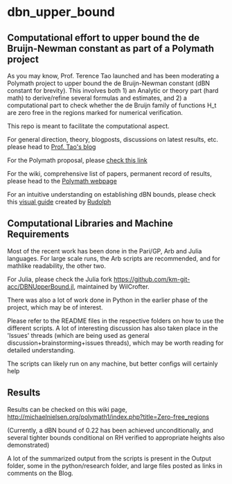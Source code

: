 # dbn_upper_bound
Computational effort to upper bound the de Bruijn-Newman constant as part of a Polymath project
-----------------------------------------------------------------------------------------------

As you may know, Prof. Terence Tao launched and has been moderating a Polymath project to upper bound the de Bruijn-Newman constant (dBN constant for brevity). This involves both 1) an Analytic or theory part (hard math) to derive/refine several formulas and estimates, and 2) a computational part to check whether the de Bruijn family of functions H_t are zero free in the regions marked for numerical verification.

This repo is meant to facilitate the computational aspect.

For general direction, theory, blogposts, discussions on latest results, etc. please head to [Prof. Tao's blog](https://terrytao.wordpress.com/)

For the Polymath proposal, please [check this link](https://terrytao.wordpress.com/2018/01/24/polymath-proposal-upper-bounding-the-de-bruijn-newman-constant/)

For the wiki, comprehensive list of papers, permanent record of results, please head to the [Polymath webpage](http://michaelnielsen.org/polymath1/index.php?title=De_Bruijn-Newman_constant)

For an intuitive understanding on establishing dBN bounds, please check this <a href='https://github.com/km-git-acc/dbn_upper_bound/blob/master/Barrier_Approach_Visual_Guide.pdf'>visual guide</a> created by <a href='https://github.com/rudolph-git-acc'>Rudolph</a> 

Computational Libraries and Machine Requirements
--------------------------------------------------------------------------------------------
Most of the recent work has been done in the Pari/GP, Arb and Julia languages. For large scale runs, the Arb scripts are recommended, and for mathlike readability, the other two.

For Julia, please check the Julia fork https://github.com/km-git-acc/DBNUpperBound.jl, maintained by WilCrofter.

There was also a lot of work done in Python in the earlier phase of the project, which may be of interest.

Please refer to the README files in the respective folders on how to use the different scripts. A lot of interesting discussion has also taken place in the 'Issues' threads (which are being used as general discussion+brainstorming+issues threads), which may be worth reading for detailed understanding. 

The scripts can likely run on any machine, but better configs will certainly help


Results
---------------------------------------------------------------------------------------------
Results can be checked on this wiki page,
http://michaelnielsen.org/polymath1/index.php?title=Zero-free_regions

(Currently, a dBN bound of 0.22 has been achieved unconditionally, and several tighter bounds conditional on RH verified to appropriate heights also demonstrated)

A lot of the summarized output from the scripts is present in the Output folder, some in the python/research folder, and large files posted as links in comments on the Blog.


